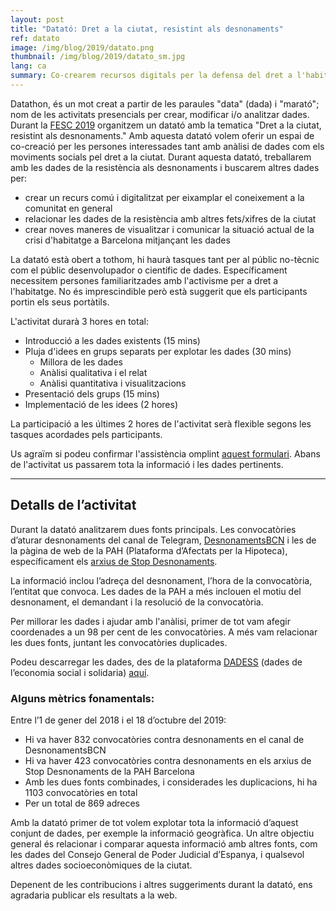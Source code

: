 ```yaml
---
layout: post
title: "Datató: Dret a la ciutat, resistint als desnonaments"
ref: datato
image: /img/blog/2019/datato.png
thumbnail: /img/blog/2019/datato_sm.jpg
lang: ca
summary: Co-crearem recursos digitals per la defensa del dret a l'habitatge, mitjançant les dades dels desnonaments durant la <a href="http://fesc.xes.cat"> FESC 2019 </a>
---
```


Datathon, és un mot creat a partir de les paraules "data" (dada) i "marató";
nom de les activitats presencials per crear, modificar i/o analitzar
dades. Durant la [FESC 2019][fesc] organitzem un 
datató amb la tematica "Dret a la ciutat, resistint als desnonaments." Amb 
aquesta datató volem oferir un espai
de co-creació per les persones interessades tant amb anàlisi de dades com els
moviments socials pel dret a la ciutat. Durant aquesta datató, treballarem amb
les dades de la resistència als desnonaments i buscarem altres dades per: 


* crear un recurs comú i digitalitzat per eixamplar el coneixement a la comunitat
en general
* relacionar les dades de la resistència amb altres fets/xifres de la ciutat
* crear noves maneres de visualitzar i comunicar la situació actual de la crisi d'habitatge a Barcelona mitjançant les dades

La datató està obert a tothom, hi haurà tasques tant per al públic no-tècnic com el públic desenvolupador o científic de dades. Específicament necessitem persones familiaritzades amb l'activisme per a dret a l'habitatge. No és imprescindible però està suggerit que els participants portin els seus portàtils.

L'activitat durarà 3 hores en total:

* Introducció a les dades existents (15 mins)
* Pluja d'idees en grups separats per explotar les dades (30 mins)
    + Millora de les dades
    + Anàlisi qualitativa i el relat
    + Anàlisi quantitativa i visualitzacions
* Presentació dels grups (15 mins)
* Implementació de les idees (2 hores)

La participació a les últimes 2 hores de l'activitat serà flexible segons les tasques acordades pels participants.

Us agraïm si podeu confirmar l'assistència omplint [aquest formulari](https://limesurvey.collectivat.cat/index.php?r=survey/index&sid=866188&lang=ca). Abans de l'activitat us passarem tota la informació i les dades pertinents.

---

## Detalls de l’activitat

Durant la datató analitzarem dues fonts principals. Les convocatòries d’aturar
desnonaments del canal de Telegram, [DesnonamentsBCN][canal] i les de la pàgina 
de web de la PAH (Plataforma d’Afectats per la Hipoteca), específicament els 
[arxius de Stop Desnonaments][stop].

La informació inclou l’adreça del desnonament, l’hora de la convocatòria,
l’entitat que convoca. Les dades de la PAH a més inclouen el motiu del
desnonament, el demandant i la resolució de la convocatòria.

Per millorar les dades i ajudar amb l'anàlisi, primer de tot vam afegir
coordenades a un 98 per cent de les convocatòries. A més vam relacionar les
dues fonts, juntant les convocatòries duplicades. 

Podeu descarregar les dades, des de la plataforma [DADESS](http://dadess.cat)
(dades de l’economia social i solidaria) [aquí][dades].

### Alguns mètrics fonamentals:

Entre l’1 de gener del 2018 i el 18 d’octubre del 2019:

* Hi va haver 832 convocatòries contra desnonaments en el canal de DesnonamentsBCN
* Hi va haver 423 convocatòries contra desnonaments en els arxius de Stop Desnonaments de la PAH Barcelona
* Amb les dues fonts combinades, i considerades les duplicacions, hi ha 1103 convocatòries en total
* Per un total de 869 adreces

Amb la datató primer de tot volem explotar tota la informació d’aquest conjunt de dades, per exemple la informació geogràfica. Un altre objectiu general és relacionar i comparar aquesta informació amb altres fonts, com les dades del Consejo General de Poder Judicial d’Espanya, i qualsevol altres dades socioeconòmiques de la ciutat.

Depenent de les contribucions i altres suggeriments durant la datató, ens agradaria publicar els resultats a la web.


[fesc]: http://fesc.xes.cat/
[stop]: https://pahbarcelona.org/ca/category/stop-desnonaments/
[canal]: https://t.me/desnonamentsbcn
[dades]: https://dadess.cat/dataset/desnonamentsbcn
